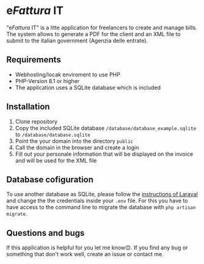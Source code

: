 # e*Fattura* IT
"e*Fattura* IT" is a litte application for freelancers to create and manage bills. The system allows to generate a PDF for the client and an XML file to submit to the italian government (Agenzia delle entrate).

## Requirements
- Webhosting/locak enviroment to use PHP
- PHP-Version 8.1 or higher
- The application uses a SQLite database which is included

## Installation
1. Clone repository
2. Copy the included SQLite database `/database/database_example.sqlite` to `/database/database.sqlite`
3. Point the your domain into the directory `public`
4. Call the domain in the browser and create a login
5. Fill out your personale information that will be displayed on the invoice and will be used for the XML file

## Database cofiguration
To use another database as SQLite, please follow the [instructions of Laraval](https://laravel.com/docs/9.x/installation#databases-and-migrations) and change the the credentials inside your `.env` file. For this you have to have access to the command line to migrate the database with `php artisan migrate`.

## Questions and bugs
If this application is helpful for you let me know😊. If you find any bug or something that don't work well, create an issue or contact me.